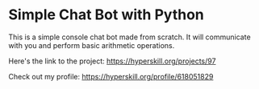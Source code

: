 # Simple Chat Bot with Python
This is a simple console chat bot made from scratch. It will communicate with you and perform basic arithmetic operations.

Here's the link to the project: https://hyperskill.org/projects/97

Check out my profile: https://hyperskill.org/profile/618051829